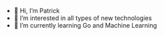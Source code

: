 - 👋 Hi, I’m Patrick
- 👀 I’m interested in all types of new technologies
- 🌱 I’m currently learning Go and Machine Learning

<!---
qtr1ck/qtr1ck is a ✨ special ✨ repository because its `README.md` (this file) appears on your GitHub profile.
You can click the Preview link to take a look at your changes.
--->
